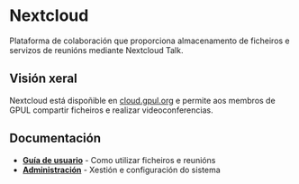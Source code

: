 # Nextcloud

Plataforma de colaboración que proporciona almacenamento de ficheiros e servizos de reunións mediante Nextcloud Talk.

## Visión xeral

Nextcloud está dispoñible en <a href="https://cloud.gpul.org" target="_blank">cloud.gpul.org</a> e permite aos membros de GPUL compartir ficheiros e realizar videoconferencias.

## Documentación

- **[Guía de usuario](./user-guide)** - Como utilizar ficheiros e reunións
- **[Administración](./admin)** - Xestión e configuración do sistema